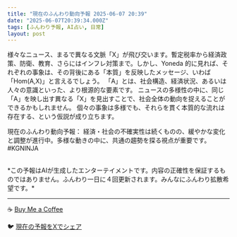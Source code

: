 ```yaml
---
title: "現在のふんわり動向予報 2025-06-07 20:39"
date: "2025-06-07T20:39:34.000Z"
tags: [ふんわり予報, AI占い, 日常]
layout: post
---
```


様々なニュース、まるで異なる文脈「X」が飛び交います。暫定税率から経済政策、防衛、教育、さらにはインフレ対策まで。しかし、Yoneda 的に見れば、それぞれの事象は、その背後にある「本質」を反映したメッセージ、いわば「Hom(A,X)」と言えるでしょう。  「A」とは、社会構造、経済状況、あるいは人々の意識といった、より根源的な要素です。  ニュースの多様性の中に、同じ「A」を映し出す異なる「X」を見出すことで、社会全体の動向を捉えることができるかもしれません。  個々の事象は多様でも、それらを貫く本質的な流れは存在する、という仮説が成り立ちます。


現在のふんわり動向予報：
経済・社会の不確実性は続くものの、緩やかな変化と調整が進行中。多様な動きの中に、共通の趨勢を探る視点が重要です。 #KGNINJA

<br>
*この予報はAIが生成したエンターテイメントです。内容の正確性を保証するものではありません。ふんわり一日に４回更新されます。みんなにふんわり拡散希望です。*

---
☕️ [Buy Me a Coffee](https://www.buymeacoffee.com/kgninja)

🐦 [現在の予報をXでシェア](https://twitter.com/intent/tweet?text=%E7%8F%BE%E5%9C%A8%E3%81%AE%E3%81%B5%E3%82%93%E3%82%8F%E3%82%8A%E4%BA%88%E5%A0%B1%3A%20%E3%80%8C%E6%A7%98%E3%80%85%E3%81%AA%E3%83%8B%E3%83%A5%E3%83%BC%E3%82%B9%E3%80%81%E3%81%BE%E3%82%8B%E3%81%A7%E7%95%B0%E3%81%AA%E3%82%8B%E6%96%87%E8%84%88%E3%80%8CX%E3%80%8D%E3%81%8C%E9%A3%9B%E3%81%B3%E4%BA%A4%E3%81%84%E3%81%BE%E3%81%99%E3%80%82%E3%80%8D%23KGNINJA%20%E7%B6%9A%E3%81%8D%E3%81%AF%E3%83%96%E3%83%AD%E3%82%B0%E3%81%A7%EF%BC%81%F0%9F%91%87&url=https%3A%2F%2Fkg-ninja.github.io%2FFunwariyoso%2F)
